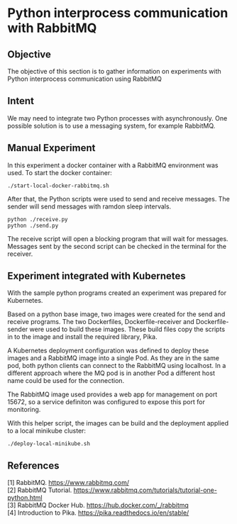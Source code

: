 # Python interprocess communication with RabbitMQ

## Objective
The objective of this section is to gather information on experiments with Python interprocess communication using RabbitMQ

## Intent
We may need to integrate two Python processes with asynchronously. One possible solution is to use a messaging system, for example RabbitMQ.

## Manual Experiment
In this experiment a docker container with a RabbitMQ environment was used.
To start the docker container:

```shell
./start-local-docker-rabbitmq.sh
```

After that, the Python scripts were used to send and receive messages.
The sender will send messages with ramdon sleep intervals.

```shell
python ./receive.py
python ./send.py
```

The receive script will open a blocking program that will wait for messages. Messages sent by the second script can be checked in the terminal for the receiver.

## Experiment integrated with Kubernetes
With the sample python programs created an experiment was prepared for Kubernetes.

Based on a python base image, two images were created for the send and receive programs. The two Dockerfiles, Dockerfile-receiver and Dockerfile-sender were used to build these images. These build files copy the scripts in to the image and install the required library, Pika.

A Kubernetes deployment configuration was defined to deploy these images and a RabbitMQ image into a single Pod. As they are in the same pod, both python clients can connect to the RabbitMQ using localhost. In a different approach where the MQ pod is in another Pod a different host name could be used for the connection.

The RabbitMQ image used provides a web app for management on port 15672, so a service definiton was configured to expose this port for monitoring.

With this helper script, the images can be build and the deployment applied to a local minikube cluster:

```shell
./deploy-local-minikube.sh
```


## References
[1] RabbitMQ. https://www.rabbitmq.com/  
[2] RabbitMQ Tutorial. https://www.rabbitmq.com/tutorials/tutorial-one-python.html  
[3] RabbitMQ Docker Hub. https://hub.docker.com/_/rabbitmq  
[4] Introduction to Pika. https://pika.readthedocs.io/en/stable/